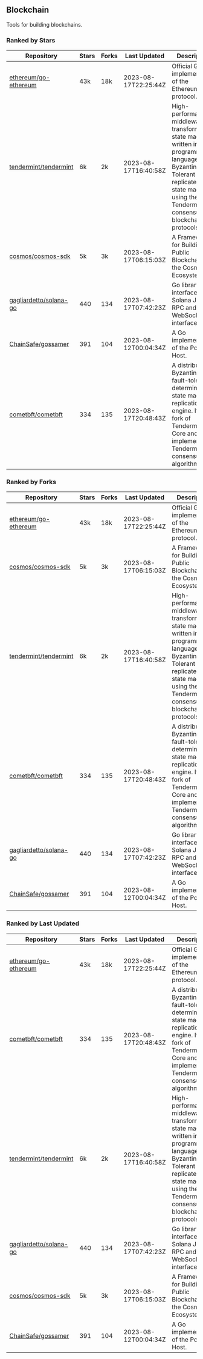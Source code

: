## Blockchain

Tools for building blockchains.

### Ranked by Stars

| Repository | Stars | Forks | Last Updated | Description | 
|------------|-------|-------|--------------|-------------|
| [ethereum/go-ethereum](https://github.com/ethereum/go-ethereum) | 43k | 18k | 2023-08-17T22:25:44Z |  Official Go implementation of the Ethereum protocol. |
| [tendermint/tendermint](https://github.com/tendermint/tendermint) | 6k | 2k | 2023-08-17T16:40:58Z |  High-performance middleware for transforming a state machine written in any programming language into a Byzantine Fault Tolerant replicated state machine using the Tendermint consensus and blockchain protocols. |
| [cosmos/cosmos-sdk](https://github.com/cosmos/cosmos-sdk) | 5k | 3k | 2023-08-17T06:15:03Z |  A Framework for Building Public Blockchains in the Cosmos Ecosystem. |
| [gagliardetto/solana-go](https://github.com/gagliardetto/solana-go) | 440 | 134 | 2023-08-17T07:42:23Z |  Go library to interface with Solana JSON RPC and WebSocket interfaces. |
| [ChainSafe/gossamer](https://github.com/ChainSafe/gossamer) | 391 | 104 | 2023-08-12T00:04:34Z |  A Go implementation of the Polkadot Host. |
| [cometbft/cometbft](https://github.com/cometbft/cometbft) | 334 | 135 | 2023-08-17T20:48:43Z |  A distributed, Byzantine fault-tolerant, deterministic state machine replication engine. It is a fork of Tendermint Core and implements the Tendermint consensus algorithm. |

### Ranked by Forks

| Repository | Stars | Forks | Last Updated | Description | 
|------------|-------|-------|--------------|-------------|
| [ethereum/go-ethereum](https://github.com/ethereum/go-ethereum) | 43k | 18k | 2023-08-17T22:25:44Z |  Official Go implementation of the Ethereum protocol. |
| [cosmos/cosmos-sdk](https://github.com/cosmos/cosmos-sdk) | 5k | 3k | 2023-08-17T06:15:03Z |  A Framework for Building Public Blockchains in the Cosmos Ecosystem. |
| [tendermint/tendermint](https://github.com/tendermint/tendermint) | 6k | 2k | 2023-08-17T16:40:58Z |  High-performance middleware for transforming a state machine written in any programming language into a Byzantine Fault Tolerant replicated state machine using the Tendermint consensus and blockchain protocols. |
| [cometbft/cometbft](https://github.com/cometbft/cometbft) | 334 | 135 | 2023-08-17T20:48:43Z |  A distributed, Byzantine fault-tolerant, deterministic state machine replication engine. It is a fork of Tendermint Core and implements the Tendermint consensus algorithm. |
| [gagliardetto/solana-go](https://github.com/gagliardetto/solana-go) | 440 | 134 | 2023-08-17T07:42:23Z |  Go library to interface with Solana JSON RPC and WebSocket interfaces. |
| [ChainSafe/gossamer](https://github.com/ChainSafe/gossamer) | 391 | 104 | 2023-08-12T00:04:34Z |  A Go implementation of the Polkadot Host. |

### Ranked by Last Updated

| Repository | Stars | Forks | Last Updated | Description | 
|------------|-------|-------|--------------|-------------|
| [ethereum/go-ethereum](https://github.com/ethereum/go-ethereum) | 43k | 18k | 2023-08-17T22:25:44Z |  Official Go implementation of the Ethereum protocol. |
| [cometbft/cometbft](https://github.com/cometbft/cometbft) | 334 | 135 | 2023-08-17T20:48:43Z |  A distributed, Byzantine fault-tolerant, deterministic state machine replication engine. It is a fork of Tendermint Core and implements the Tendermint consensus algorithm. |
| [tendermint/tendermint](https://github.com/tendermint/tendermint) | 6k | 2k | 2023-08-17T16:40:58Z |  High-performance middleware for transforming a state machine written in any programming language into a Byzantine Fault Tolerant replicated state machine using the Tendermint consensus and blockchain protocols. |
| [gagliardetto/solana-go](https://github.com/gagliardetto/solana-go) | 440 | 134 | 2023-08-17T07:42:23Z |  Go library to interface with Solana JSON RPC and WebSocket interfaces. |
| [cosmos/cosmos-sdk](https://github.com/cosmos/cosmos-sdk) | 5k | 3k | 2023-08-17T06:15:03Z |  A Framework for Building Public Blockchains in the Cosmos Ecosystem. |
| [ChainSafe/gossamer](https://github.com/ChainSafe/gossamer) | 391 | 104 | 2023-08-12T00:04:34Z |  A Go implementation of the Polkadot Host. |

